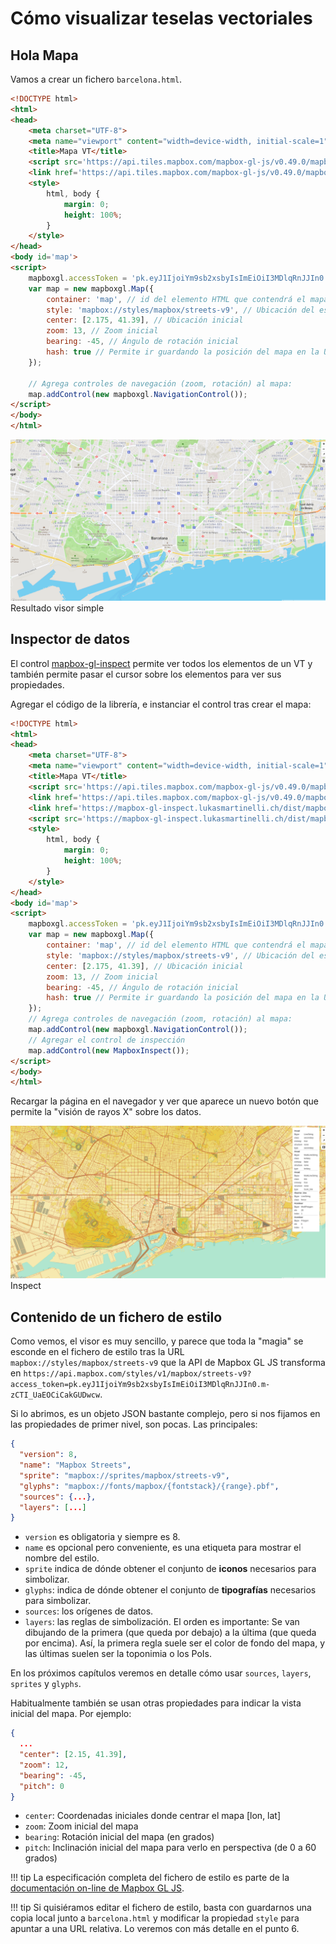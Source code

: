 # Cómo visualizar teselas vectoriales

## Hola Mapa

Vamos a crear un fichero `barcelona.html`.

```html
<!DOCTYPE html>
<html>
<head>
    <meta charset="UTF-8">
    <meta name="viewport" content="width=device-width, initial-scale=1">
    <title>Mapa VT</title>
    <script src='https://api.tiles.mapbox.com/mapbox-gl-js/v0.49.0/mapbox-gl.js'></script>
    <link href='https://api.tiles.mapbox.com/mapbox-gl-js/v0.49.0/mapbox-gl.css' rel='stylesheet' />
    <style>
        html, body {
            margin: 0;
            height: 100%;
        }
    </style>
</head>
<body id='map'>
<script>
    mapboxgl.accessToken = 'pk.eyJ1IjoiYm9sb2xsbyIsImEiOiI3MDlqRnJJIn0.m-zCTI_UaEOCiCakGUDwcw';
    var map = new mapboxgl.Map({
        container: 'map', // id del elemento HTML que contendrá el mapa
        style: 'mapbox://styles/mapbox/streets-v9', // Ubicación del estilo
        center: [2.175, 41.39], // Ubicación inicial
        zoom: 13, // Zoom inicial
        bearing: -45, // Ángulo de rotación inicial
        hash: true // Permite ir guardando la posición del mapa en la URL
    });

    // Agrega controles de navegación (zoom, rotación) al mapa:
    map.addControl(new mapboxgl.NavigationControl());
</script>
</body>
</html>
```

![Resultado visor simple](img/visor_simple.png)
Resultado visor simple

## Inspector de datos

El control [mapbox-gl-inspect](https://github.com/lukasmartinelli/mapbox-gl-inspect) permite ver todos los elementos
de un VT y también permite pasar el cursor sobre los elementos para ver sus propiedades.

Agregar el código de la librería, e instanciar el control tras crear el mapa:

```html hl_lines="9 10 32 33"
<!DOCTYPE html>
<html>
<head>
    <meta charset="UTF-8">
    <meta name="viewport" content="width=device-width, initial-scale=1">
    <title>Mapa VT</title>
    <script src='https://api.tiles.mapbox.com/mapbox-gl-js/v0.49.0/mapbox-gl.js'></script>
    <link href='https://api.tiles.mapbox.com/mapbox-gl-js/v0.49.0/mapbox-gl.css' rel='stylesheet' />
    <link href='https://mapbox-gl-inspect.lukasmartinelli.ch/dist/mapbox-gl-inspect.css' rel='stylesheet' />
    <script src='https://mapbox-gl-inspect.lukasmartinelli.ch/dist/mapbox-gl-inspect.min.js'></script>
    <style>
        html, body {
            margin: 0;
            height: 100%;
        }
    </style>
</head>
<body id='map'>
<script>
    mapboxgl.accessToken = 'pk.eyJ1IjoiYm9sb2xsbyIsImEiOiI3MDlqRnJJIn0.m-zCTI_UaEOCiCakGUDwcw';
    var map = new mapboxgl.Map({
        container: 'map', // id del elemento HTML que contendrá el mapa
        style: 'mapbox://styles/mapbox/streets-v9', // Ubicación del estilo
        center: [2.175, 41.39], // Ubicación inicial
        zoom: 13, // Zoom inicial
        bearing: -45, // Ángulo de rotación inicial
        hash: true // Permite ir guardando la posición del mapa en la URL
    });
    // Agrega controles de navegación (zoom, rotación) al mapa:
    map.addControl(new mapboxgl.NavigationControl());
    // Agregar el control de inspección
    map.addControl(new MapboxInspect());
</script>
</body>
</html>
```

Recargar la página en el navegador y ver que aparece un nuevo botón que permite la "visión de rayos X" sobre los datos.

![Resultado visor simple](img/visor_inspect.png)
Inspect

## Contenido de un fichero de estilo

Como vemos, el visor es muy sencillo, y parece que toda la "magia" se esconde en el fichero de estilo tras la URL `mapbox://styles/mapbox/streets-v9` que la API de Mapbox GL JS transforma en `https://api.mapbox.com/styles/v1/mapbox/streets-v9?access_token=pk.eyJ1IjoiYm9sb2xsbyIsImEiOiI3MDlqRnJJIn0.m-zCTI_UaEOCiCakGUDwcw`.

Si lo abrimos, es un objeto JSON bastante complejo, pero si nos fijamos en las propiedades de primer nivel, son pocas.
Las principales:

```json
{
  "version": 8,
  "name": "Mapbox Streets",
  "sprite": "mapbox://sprites/mapbox/streets-v9",
  "glyphs": "mapbox://fonts/mapbox/{fontstack}/{range}.pbf",
  "sources": {...},
  "layers": [...]
}
```

* `version` es obligatoria y siempre es 8.
* `name` es opcional pero conveniente, es una etiqueta para mostrar el nombre del estilo. 
* `sprite` indica de dónde obtener el conjunto de **iconos** necesarios para simbolizar.
* `glyphs`: indica de dónde obtener el conjunto de **tipografías** necesarios para simbolizar.
* `sources`: los orígenes de datos.
* `layers`: las reglas de simbolización. El orden es importante: Se van dibujando de la primera (que queda por debajo)
a la última (que queda por encima). Así, la primera regla suele ser el color de fondo del mapa, y las últimas suelen
ser la toponimia o los PoIs.

En los próximos capítulos veremos en detalle cómo usar `sources`, `layers`, `sprites` y `glyphs`.

Habitualmente también se usan otras propiedades para indicar la vista inicial del mapa. Por ejemplo:

```json
{
  ...
  "center": [2.15, 41.39],
  "zoom": 12,
  "bearing": -45,
  "pitch": 0
}
```

* `center`: Coordenadas iniciales donde centrar el mapa [lon, lat]
* `zoom`: Zoom inicial del mapa
* `bearing`: Rotación inicial del mapa (en grados)
* `pitch`: Inclinación inicial del mapa para verlo en perspectiva (de 0 a 60 grados)

!!! tip
    La especificación completa del fichero de estilo es parte de la [documentación on-line de Mapbox GL
    JS](https://www.mapbox.com/mapbox-gl-js/style-spec/).

!!! tip
    Si quisiéramos editar el fichero de estilo, basta con guardarnos una copia local junto a `barcelona.html` y
    modificar la propiedad `style` para apuntar a una URL relativa. Lo veremos con más detalle en el punto 6.
